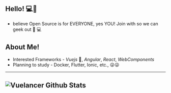 ## Hello! 💻🕺

-  believe Open Source is for EVERYONE, yes YOU! Join with so we can geek out 🎥 💻

## About Me!

- Interested Frameworks - _Vuejs_ 💚, _Angular_, _React_, _WebComponents_
- Planning to study - Docker, Flutter, Ionic, etc., 😜😜

---
![Vuelancer Github Stats](https://github-readme-stats.vercel.app/api?username=krishnaUIDev&show_icons=true)
---
